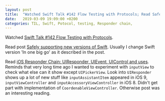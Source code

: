 ```yaml
---
layout: post
title:  "Watched Swift Talk #142 Flow Testing with Protocols; Read Safely supporting new versions of Swift; Read iOS Responder Chain: UIResponder, UIEvent, UIControl and uses"
date:   2019-03-09 19:09:00 +0200
categories: TIL, Swift, Potocol, testing, Responder chain,
---
```

Watched [Swift Talk #142 Flow Testing with Protocols](https://talk.objc.io/episodes/S01E142-flow-testing-with-protocols).

Read post [Safely supporting new versions of Swift](https://medium.com/@alanzeino/safely-supporting-new-versions-of-swift-e722b7eb9963). Usually I change Swift version 'In one big go' as it described in the post.

Read [iOS Responder Chain: UIResponder, UIEvent, UIControl and uses](https://swiftrocks.com/understanding-the-ios-responder-chain.html). Reminds that very long time ago I wanted to experiment with `inputView` to check what else can it show except `UIPickerView`. Look into `UIResponder` shows up a lot of new stuff like `inputAssistantItem` appeared in iOS 9, `inputViewController` and `inputAccessoryViewController` in iOS 8. Didn't get part with implementation of `CoordenableViewController`. Otherwise post was an interesting reading. 
